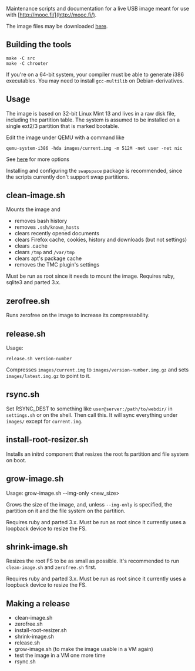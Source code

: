 Maintenance scripts and documentation for a live USB image
meant for use with [http://mooc.fi/](http://mooc.fi/).

The image files may be downloaded [here](http://new.testmycode.net/usbmooc/).


## Building the tools ##

    make -C src
    make -C chrooter

If you're on a 64-bit system, your compiler must be able to generate i386 executables.
You may need to install `gcc-multilib` on Debian-derivatives.


## Usage ##

The image is based on 32-bit Linux Mint 13 and lives in a raw disk file, including the partition table.
The system is assumed to be installed on a single ext2/3 partition that is marked bootable.

Edit the image under QEMU with a command like

    qemu-system-i386 -hda images/current.img -m 512M -net user -net nic

See [here](http://qemu.weilnetz.de/qemu-doc.html#sec_005finvocation) for more options

Installing and configuring the `swapspace` package is recommended, since the scripts currently don't
support swap partitions.


## clean-image.sh ##

Mounts the image and

- removes bash history
- removes `.ssh/known_hosts`
- clears recently opened documents
- clears Firefox cache, cookies, history and downloads (but not settings)
- clears .cache
- clears `/tmp` and `/var/tmp`
- clears apt's package cache
- removes the TMC plugin's settings

Must be run as root since it needs to mount the image.
Requires ruby, sqlite3 and parted 3.x.


## zerofree.sh ##

Runs zerofree on the image to increase its compressability.


## release.sh ##

Usage:

    release.sh version-number

Compresses `images/current.img` to `images/version-number.img.gz` and sets `images/latest.img.gz` to point to it.


## rsync.sh ##

Set RSYNC_DEST to something like `user@server:/path/to/webdir/` in `settings.sh` or on the shell.
Then call this. It will sync everything under `images/` except for `current.img`.


## install-root-resizer.sh ##

Installs an initrd component that resizes the root fs partition and file system on boot.


## grow-image.sh ##

Usage: grow-image.sh --img-only <new_size>

Grows the size of the image, and, unless `--img-only` is specified,
 the partition on it and the file system on the partition.

Requires ruby and parted 3.x.
Must be run as root since it currently uses a loopback device to resize the FS.


## shrink-image.sh ##

Resizes the root FS to be as small as possible.
It's recommended to run `clean-image.sh` and `zerofree.sh` first.

Requires ruby and parted 3.x.
Must be run as root since it currently uses a loopback device to resize the FS.


## Making a release ##

- clean-image.sh
- zerofree.sh
- install-root-resizer.sh
- shrink-image.sh
- release.sh
- grow-image.sh  (to make the image usable in a VM again)
- test the image in a VM one more time
- rsync.sh
